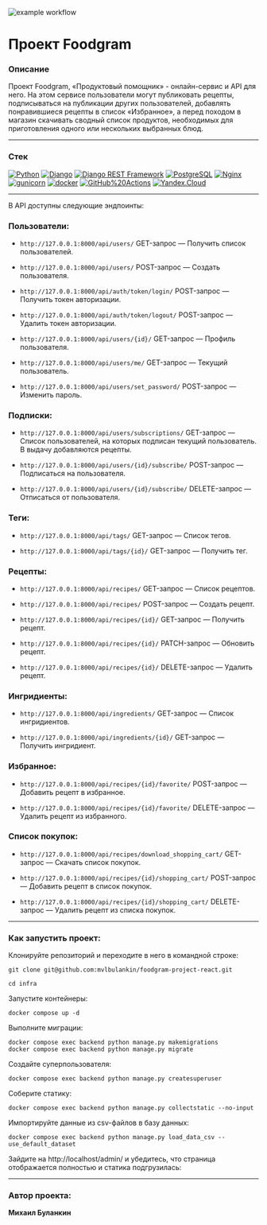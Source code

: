 ![example workflow](https://github.com/mvlbulankin/foodgram-project-react/actions/workflows/foodgram_workflow.yml/badge.svg)

# Проект Foodgram

### Описание 
Проект Foodgram, «Продуктовый помощник» - онлайн-сервис и API для него. На этом сервисе пользователи могут публиковать рецепты, подписываться на публикации других пользователей, добавлять понравившиеся рецепты в список «Избранное», а перед походом в магазин скачивать сводный список продуктов, необходимых для приготовления одного или нескольких выбранных блюд.

----

### Стек

[![Python](https://img.shields.io/badge/-Python-464646?style=flat-square&logo=Python)](https://www.python.org/)
[![Django](https://img.shields.io/badge/-Django-464646?style=flat-square&logo=Django)](https://www.djangoproject.com/)
[![Django REST Framework](https://img.shields.io/badge/-Django%20REST%20Framework-464646?style=flat-square&logo=Django%20REST%20Framework)](https://www.django-rest-framework.org/)
[![PostgreSQL](https://img.shields.io/badge/-PostgreSQL-464646?style=flat-square&logo=PostgreSQL)](https://www.postgresql.org/)
[![Nginx](https://img.shields.io/badge/-NGINX-464646?style=flat-square&logo=NGINX)](https://nginx.org/ru/)
[![gunicorn](https://img.shields.io/badge/-gunicorn-464646?style=flat-square&logo=gunicorn)](https://gunicorn.org/)
[![docker](https://img.shields.io/badge/-Docker-464646?style=flat-square&logo=docker)](https://www.docker.com/)
[![GitHub%20Actions](https://img.shields.io/badge/-GitHub%20Actions-464646?style=flat-square&logo=GitHub%20actions)](https://github.com/features/actions)
[![Yandex.Cloud](https://img.shields.io/badge/-Yandex.Cloud-464646?style=flat-square&logo=Yandex.Cloud)](https://cloud.yandex.ru/)

----

В API доступны следующие эндпоинты:

### Пользователи:
* ```http://127.0.0.1:8000/api/users/``` GET-запрос — Получить список пользователей.

* ```http://127.0.0.1:8000/api/users/``` POST-запрос — Создать пользователя.

* ```http://127.0.0.1:8000/api/auth/token/login/``` POST-запрос — Получить токен авторизации.

* ```http://127.0.0.1:8000/api/auth/token/logout/``` POST-запрос — Удалить токен авторизации.

* ```http://127.0.0.1:8000/api/users/{id}/``` GET-запрос — Профиль пользователя.

* ```http://127.0.0.1:8000/api/users/me/``` GET-запрос — Текущий пользователь.

* ```http://127.0.0.1:8000/api/users/set_password/``` POST-запрос — Изменить пароль.

### Подписки:

* ```http://127.0.0.1:8000/api/users/subscriptions/``` GET-запрос — Список пользователей, на которых подписан текущий пользователь. В выдачу добавляются рецепты.

* ```http://127.0.0.1:8000/api/users/{id}/subscribe/``` POST-запрос — Подписаться на пользователя.

* ```http://127.0.0.1:8000/api/users/{id}/subscribe/``` DELETE-запрос — Отписаться от пользователя.

### Теги:

* ```http://127.0.0.1:8000/api/tags/``` GET-запрос — Список тегов.

* ```http://127.0.0.1:8000/api/tags/{id}/``` GET-запрос — Получить тег.

### Рецепты:

* ```http://127.0.0.1:8000/api/recipes/``` GET-запрос — Список рецептов.

* ```http://127.0.0.1:8000/api/recipes/``` POST-запрос — Создать рецепт.

* ```http://127.0.0.1:8000/api/recipes/{id}/``` GET-запрос — Получить рецепт.

* ```http://127.0.0.1:8000/api/recipes/{id}/``` PATCH-запрос — Обновить рецепт.

* ```http://127.0.0.1:8000/api/recipes/{id}/``` DELETE-запрос — Удалить рецепт.

### Ингридиенты:

* ```http://127.0.0.1:8000/api/ingredients/``` GET-запрос — Список ингридиентов.

* ```http://127.0.0.1:8000/api/ingredients/{id}/``` GET-запрос — Получить ингридиент.

### Избранное:

* ```http://127.0.0.1:8000/api/recipes/{id}/favorite/``` POST-запрос — Добавить рецепт в избранное.

* ```http://127.0.0.1:8000/api/recipes/{id}/favorite/``` DELETE-запрос — Удалить рецепт из избранного.

### Список покупок:

* ```http://127.0.0.1:8000/api/recipes/download_shopping_cart/``` GET-запрос — Скачать список покупок.

* ```http://127.0.0.1:8000/api/recipes/{id}/shopping_cart/``` POST-запрос — Добавить рецепт в список покупок.

* ```http://127.0.0.1:8000/api/recipes/{id}/shopping_cart/``` DELETE-запрос — Удалить рецепт из списка покупок.

----

### Как запустить проект:

Клонируйте репозиторий и переходите в него в командной строке:

```
git clone git@github.com:mvlbulankin/foodgram-project-react.git
```

```
cd infra
```

Запустите контейнеры:

```
docker compose up -d
```

Выполните миграции:

```
docker compose exec backend python manage.py makemigrations
docker compose exec backend python manage.py migrate
```

Создайте суперпользователя:

```
docker compose exec backend python manage.py createsuperuser
```

Соберите статику:

```
docker compose exec backend python manage.py collectstatic --no-input
```

Импортируйте данные из csv-файлов в базу данных:

```
docker compose exec backend python manage.py load_data_csv --use_default_dataset
```

Зайдите на http://localhost/admin/ и убедитесь, 
что страница отображается полностью и статика подгрузилась:

----

### Автор проекта:

**Михаил Буланкин**
